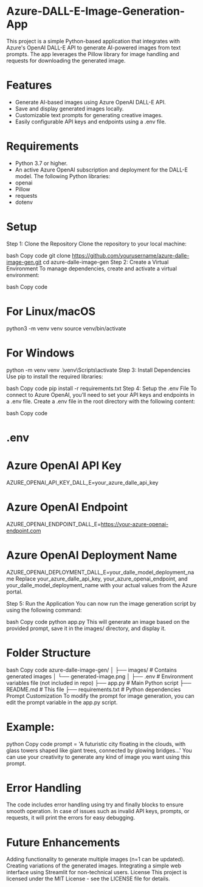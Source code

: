 # Azure-DALL-E-Image-Generation-App

This project is a simple Python-based application that integrates with Azure's OpenAI DALL-E API to generate AI-powered images from text prompts. The app leverages the Pillow library for image handling and requests for downloading the generated image.

# Features
- Generate AI-based images using Azure OpenAI DALL-E API.
- Save and display generated images locally.
- Customizable text prompts for generating creative images.
- Easily configurable API keys and endpoints using a .env file.

# Requirements
- Python 3.7 or higher.
- An active Azure OpenAI subscription and deployment for the DALL-E model.
The following Python libraries:
- openai
- Pillow
- requests
- dotenv

# Setup
Step 1: Clone the Repository
Clone the repository to your local machine:

bash
Copy code
git clone https://github.com/yourusername/azure-dalle-image-gen.git
cd azure-dalle-image-gen
Step 2: Create a Virtual Environment
To manage dependencies, create and activate a virtual environment:

bash
Copy code
# For Linux/macOS
python3 -m venv venv
source venv/bin/activate

# For Windows
python -m venv venv
.\venv\Scripts\activate
Step 3: Install Dependencies
Use pip to install the required libraries:

bash
Copy code
pip install -r requirements.txt
Step 4: Setup the .env File
To connect to Azure OpenAI, you’ll need to set your API keys and endpoints in a .env file. Create a .env file in the root directory with the following content:

bash
Copy code
# .env

# Azure OpenAI API Key
AZURE_OPENAI_API_KEY_DALL_E=your_azure_dalle_api_key

# Azure OpenAI Endpoint
AZURE_OPENAI_ENDPOINT_DALL_E=https://your-azure-openai-endpoint.com

# Azure OpenAI Deployment Name
AZURE_OPENAI_DEPLOYMENT_DALL_E=your_dalle_model_deployment_name
Replace your_azure_dalle_api_key, your_azure_openai_endpoint, and your_dalle_model_deployment_name with your actual values from the Azure portal.

Step 5: Run the Application
You can now run the image generation script by using the following command:

bash
Copy code
python app.py
This will generate an image based on the provided prompt, save it in the images/ directory, and display it.

# Folder Structure
bash
Copy code
azure-dalle-image-gen/
│
├── images/                # Contains generated images
│   └── generated-image.png
│
├── .env                   # Environment variables file (not included in repo)
├── app.py                 # Main Python script
├── README.md              # This file
├── requirements.txt       # Python dependencies
Prompt Customization
To modify the prompt for image generation, you can edit the prompt variable in the app.py script.

# Example:

python
Copy code
prompt = 'A futuristic city floating in the clouds, with glass towers shaped like giant trees, connected by glowing bridges...'
You can use your creativity to generate any kind of image you want using this prompt.

# Error Handling
The code includes error handling using try and finally blocks to ensure smooth operation. In case of issues such as invalid API keys, prompts, or requests, it will print the errors for easy debugging.

# Future Enhancements
Adding functionality to generate multiple images (n=1 can be updated).
Creating variations of the generated images.
Integrating a simple web interface using Streamlit for non-technical users.
License
This project is licensed under the MIT License - see the LICENSE file for details.

